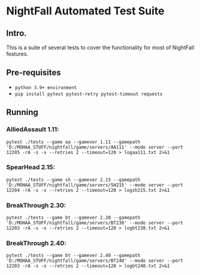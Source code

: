 # NightFall Automated Test Suite

## Intro.

This is a suite of several tests to cover the functionality for most of NightFall features.
## Pre-requisites
 - `python 3.9+ environment`
 - `pip install pytest pytest-retry pytest-timeout requests`

## Running
### AlliedAssault 1.11:
`pytest ./tests --game aa --gamever 1.11 --gamepath 'D:/MOHAA_STUFF/nightfall/game/servers/AA111' --mode server --port 12205 -rA -s -x --retries 2 --timeout=120 > logaa111.txt 2>&1`
### SpearHead 2.15:
`pytest ./tests --game sh --gamever 2.15 --gamepath 'D:/MOHAA_STUFF/nightfall/game/servers/SH215' --mode server --port 12204 -rA -s -x --retries 2 --timeout=120 > logsh215.txt 2>&1`
### BreakThrough 2.30:
`pytest ./tests --game bt --gamever 2.30 --gamepath 'D:/MOHAA_STUFF/nightfall/game/servers/BT230' --mode server --port 12203 -rA -s -x --retries 2 --timeout=120 > logbt230.txt 2>&1`
### BreakThrough 2.40:
`pytest ./tests --game bt --gamever 2.40 --gamepath 'D:/MOHAA_STUFF/nightfall/game/servers/BT240' --mode server --port 12203 -rA -s -x --retries 2 --timeout=120 > logbt240.txt 2>&1`
